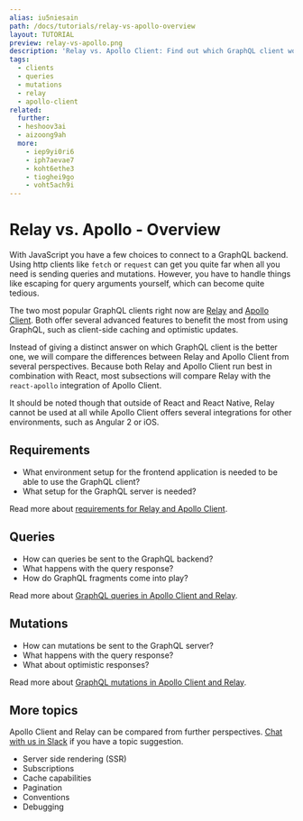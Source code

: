 ```yaml
---
alias: iu5niesain
path: /docs/tutorials/relay-vs-apollo-overview
layout: TUTORIAL
preview: relay-vs-apollo.png
description: 'Relay vs. Apollo Client: Find out which GraphQL client works best for you by learning about differences between Relay and Apollo Client.'
tags:
  - clients
  - queries
  - mutations
  - relay
  - apollo-client
related:
  further:
  - heshoov3ai
  - aizoong9ah
  more:
    - iep9yi0ri6
    - iph7aevae7
    - koht6ethe3
    - tioghei9go
    - voht5ach9i
---
```


# Relay vs. Apollo - Overview

With JavaScript you have a few choices to connect to a GraphQL backend.
Using http clients like `fetch` or `request` can get you quite far when all you need is sending queries and mutations.
However, you have to handle things like escaping for query arguments yourself, which can become quite tedious.

The two most popular GraphQL clients right now are [Relay](https://facebook.github.io/relay/) and [Apollo Client](http://dev.apollodata.com/). Both offer several advanced features to benefit the most from using GraphQL, such as client-side caching and optimistic updates.

Instead of giving a distinct answer on which GraphQL client is the better one, we will compare the differences between Relay and Apollo Client from several perspectives. Because both Relay and Apollo Client run best in combination with React, most subsections will compare Relay with the `react-apollo` integration of Apollo Client.

It should be noted though that outside of React and React Native, Relay cannot be used at all while Apollo Client offers several integrations for other environments, such as Angular 2 or iOS.

## Requirements

* What environment setup for the frontend application is needed to be able to use the GraphQL client?
* What setup for the GraphQL server is needed?

Read more about [requirements for Relay and Apollo Client](!alias-iep9yi0ri6).

## Queries

* How can queries be sent to the GraphQL backend?
* What happens with the query response?
* How do GraphQL fragments come into play?

Read more about [GraphQL queries in Apollo Client and Relay](!alias-iph7aevae7).

## Mutations

* How can mutations be sent to the GraphQL server?
* What happens with the query response?
* What about optimistic responses?

Read more about [GraphQL mutations in Apollo Client and Relay](!alias-koht6ethe3).

## More topics

Apollo Client and Relay can be compared from further perspectives. [Chat with us in Slack](https://slack.graph.cool) if you have a topic suggestion.

* Server side rendering (SSR)
* Subscriptions
* Cache capabilities
* Pagination
* Conventions
* Debugging
